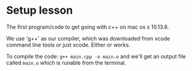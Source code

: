 # Setup lesson
The first program/code to get going with c++ on mac os x 10.13.6.

We use 'g++' as our compiler, which was downloaded from xcode command line tools or just xcode. Either or works.

To compile the code: `g++ main.cpp -o main.o` and we'll get an output file called `main.o` which is runable from the terminal.

